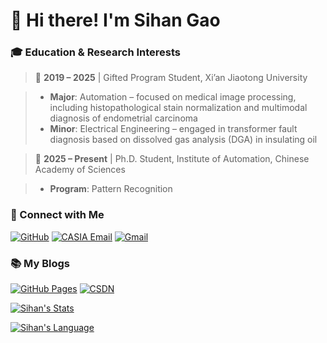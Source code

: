 # 👋 Hi there! I'm Sihan Gao  

### 🎓 Education & Research Interests   

> 📌 **2019 – 2025** | Gifted Program Student, Xi’an Jiaotong University  

>    -  **Major**: Automation – focused on medical image processing, including histopathological stain normalization and multimodal diagnosis of endometrial carcinoma 
>    -  **Minor**: Electrical Engineering – engaged in transformer fault diagnosis based on dissolved gas analysis (DGA) in insulating oil

> 📌 **2025 – Present** | Ph.D. Student, Institute of Automation, Chinese Academy of Sciences  

>    -  **Program**: Pattern Recognition    

### 🌟 Connect with Me   
[![GitHub](https://img.shields.io/badge/GitHub-000000?style=flat-square&logo=github&logoColor=white)](https://github.com/Sihan0229) [![CASIA Email](https://img.shields.io/badge/CASIA%20Email-0057B7?style=flat-square&logo=gmail&logoColor=white)](mailto:gaosihan2025@ia.ac.cn)   [![Gmail](https://img.shields.io/badge/Gmail-006400?style=flat-square&logo=gmail&logoColor=white)](mailto:sihangao2004@gmail.com)   

### 📚 My Blogs   
[![GitHub Pages](https://img.shields.io/badge/GitHub%20Blog-24292F?style=flat-square&logo=github&logoColor=white)](https://sihan0229.github.io/)  [![CSDN](https://img.shields.io/badge/CSDN-BF0A30?style=flat-square&logo=csdn&logoColor=white)](https://blog.csdn.net/GabrielleGao?spm=1010.2135.3001.5343) 

[![Sihan's Stats](https://github-readme-stats.vercel.app/api?username=Sihan0229&show_icons=true&hide=contribs,prs&title_color=006400&text_color=006400&icon_color=006400&hide_border=true)](https://github.com/anuraghazra/github-readme-stats) 
   

[![Sihan's Language](https://github-readme-stats-be24.vercel.app/api/top-langs/?username=Sihan0229&langs_count=10&theme=default&count_private=true&hide_border=true&layout=compact&count_weight=0.5&title_color=006400&text_color=006400&icon_color=006400)](https://github.com/anuraghazra/github-readme-stats) 
